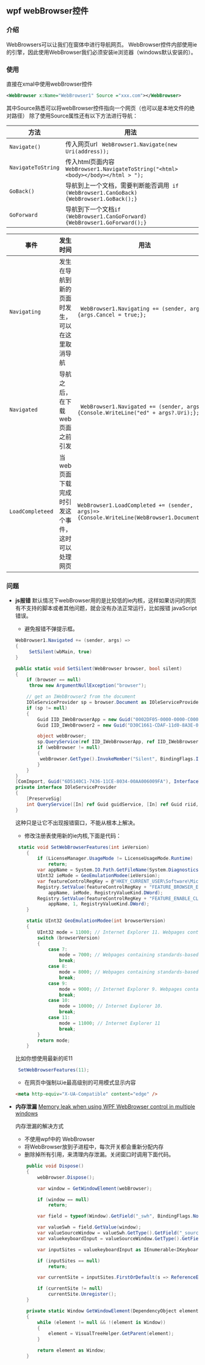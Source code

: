 ## wpf webBrowser控件
### 介绍
WebBrowsers可以让我们在窗体中进行导航网页。
WebBrowser控件内部使用ie的引擎，因此使用WebBrowser我们必须安装ie浏览器（windows默认安装的）。
### 使用
直接在xmal中使用webBrowser控件
```xml
<WebBrowser x:Name="WebBrowser1" Source ="xxx.com"></WebBrowser>
```
其中Source熟悉可以将webBrowser控件指向一个网页（也可以是本地文件的绝对路径）
除了使用Source属性还有以下方法进行导航：

方法 | 用法
----|----
`Navigate()` |传入网页url ` WebBrowser1.Navigate(new Uri(address));`
`NavigateToString`|传入html页面内容` WebBrowser1.NavigateToString("<html><body></body></html > ");`
`GoBack()`| 导航到上一个文档，需要判断能否调用` if (WebBrowser1.CanGoBack){WebBrowser1.GoBack();}`
`GoForward`|导航到下一个文档`if (WebBrowser1.CanGoForward){WebBrowser1.GoForward();}`

事件|发生时间|用法
-|-|-
`Navigating` | 发生在导航到新的页面时发生，可以在这里取消导航|` WebBrowser1.Navigating += (sender, args) ={args.Cancel = true;};`
`Navigated`| 导航之后，在下载web页面之前引发|` WebBrowser1.Navigated += (sender, args) =>{Console.WriteLine("ed" + args?.Uri);};`
`LoadCompleteed`|当web页面下载完成时引发这个事件，这时可以处理网页|`WebBrowser1.LoadCompleted += (sender, args)=>{Console.WriteLine(WebBrowser1.Document);};`

###  问题
- **js报错**
默认情况下webBrowser用的是比较低的ie内核，这样如果访问的网页有不支持的脚本或者其他问题，就会没有办法正常运行，比如报错 javaScript错误。
    - 避免报错不弹提示框。
    ```cs
    WebBrowser1.Navigated += (sender, args) =>
    {
         SetSilent(wbMain, true)
    }   
    ```
    ```cs
    public static void SetSilent(WebBrowser browser, bool silent)
    {
        if (browser == null)
         throw new ArgumentNullException("browser");

        // get an IWebBrowser2 from the document
        IOleServiceProvider sp = browser.Document as IOleServiceProvider;
        if (sp != null)
        {
            Guid IID_IWebBrowserApp = new Guid("0002DF05-0000-0000-C000-000000000046");
            Guid IID_IWebBrowser2 = new Guid("D30C1661-CDAF-11d0-8A3E-00C04FC9E26E");

            object webBrowser;
            sp.QueryService(ref IID_IWebBrowserApp, ref IID_IWebBrowser2, out webBrowser);
            if (webBrowser != null)
            {
             webBrowser.GetType().InvokeMember("Silent", BindingFlags.Instance | BindingFlags.Public | BindingFlags.PutDispProperty, null, webBrowser, new object[] { silent });
            }
        }
    }
    [ComImport, Guid("6D5140C1-7436-11CE-8034-00AA006009FA"), InterfaceType(ComInterfaceType.InterfaceIsIUnknown)]
    private interface IOleServiceProvider
    {
        [PreserveSig]
        int QueryService([In] ref Guid guidService, [In] ref Guid riid, [MarshalAs(UnmanagedType.IDispatch)] out object ppvObject);
    }
    ```
    这种只是让它不出现报错窗口，不能从根本上解决。
    - 修改注册表使用新的ie内核,下面是代码：
    ```cs
     static void SetWebBrowserFeatures(int ieVersion)
        {
            if (LicenseManager.UsageMode != LicenseUsageMode.Runtime)
                return;
            var appName = System.IO.Path.GetFileName(System.Diagnostics.Process.GetCurrentProcess().MainModule.FileName);
            UInt32 ieMode = GeoEmulationModee(ieVersion);
            var featureControlRegKey = @"HKEY_CURRENT_USER\Software\Microsoft\Internet Explorer\Main\FeatureControl\";
            Registry.SetValue(featureControlRegKey + "FEATURE_BROWSER_EMULATION",
                appName, ieMode, RegistryValueKind.DWord);
            Registry.SetValue(featureControlRegKey + "FEATURE_ENABLE_CLIPCHILDREN_OPTIMIZATION",
                appName, 1, RegistryValueKind.DWord);
        }

        static UInt32 GeoEmulationModee(int browserVersion)
        {
            UInt32 mode = 11000; // Internet Explorer 11. Webpages containing standards-based !DOCTYPE directives are displayed in IE11 Standards mode. 
            switch (browserVersion)
            {
                case 7:
                    mode = 7000; // Webpages containing standards-based !DOCTYPE directives are displayed in IE7 Standards mode. 
                    break;
                case 8:
                    mode = 8000; // Webpages containing standards-based !DOCTYPE directives are displayed in IE8 mode. 
                    break;
                case 9:
                    mode = 9000; // Internet Explorer 9. Webpages containing standards-based !DOCTYPE directives are displayed in IE9 mode.                    
                    break;
                case 10:
                    mode = 10000; // Internet Explorer 10.
                    break;
                case 11:
                    mode = 11000; // Internet Explorer 11
                    break;
            }
            return mode;
        }
    ```
    比如你想使用最新的IE11
    ```cs
     SetWebBrowserFeatures(11);
    ```
    - 在网页中强制以ie最高级别的可用模式显示内容
    ```html
    <meta http-equiv="X-UA-Compatible" content="edge" />
    ```
- **内存泄漏**
[Memory leak when using WPF WebBrowser control in multiple windows
](https://stackoverflow.com/questions/8302933/how-to-get-around-the-memory-leak-in-the-net-webbrowser-control)

    内存泄漏的解决方式
    - 不使用wpf中的 WebBrowser
    - 将WebBrowser放到子进程中，每次开关都会重新分配内存
    - 删除掉所有引用，来清理内存泄漏。关闭窗口时调用下面代码。
    ```cs
        public void Dispose()
        {
            webBrowser.Dispose();

            var window = GetWindowElement(webBrowser);

            if (window == null)
                return;

            var field = typeof(Window).GetField("_swh", BindingFlags.NonPublic | BindingFlags.Instance);

            var valueSwh = field.GetValue(window);
            var valueSourceWindow = valueSwh.GetType().GetField("_sourceWindow", BindingFlags.Instance | BindingFlags.NonPublic).GetValue(valueSwh);
            var valuekeyboardInput = valueSourceWindow.GetType().GetField("_keyboardInputSinkChildren", BindingFlags.Instance | BindingFlags.NonPublic).GetValue(valueSourceWindow);

            var inputSites = valuekeyboardInput as IEnumerable<IKeyboardInputSite>;

            if (inputSites == null)
                return;

            var currentSite = inputSites.FirstOrDefault(s => ReferenceEquals(s.Sink, webBrowser));

            if (currentSite != null)
                currentSite.Unregister();
        }

        private static Window GetWindowElement(DependencyObject element)
        {
            while (element != null && !(element is Window))
            {
                element = VisualTreeHelper.GetParent(element);
            }

            return element as Window;
        }
    ```